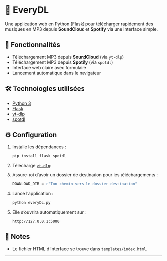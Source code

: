 # 🎵 EveryDL

Une application web en Python (Flask) pour télécharger rapidement des musiques en MP3 depuis **SoundCloud** et **Spotify** via une interface simple.

## 🚀 Fonctionnalités

- Téléchargement MP3 depuis **SoundCloud** (via `yt-dlp`)
- Téléchargement MP3 depuis **Spotify** (via `spotdl`)
- Interface web claire avec formulaire
- Lancement automatique dans le navigateur

## 🛠️ Technologies utilisées

- [Python 3](https://www.python.org/)
- [Flask](https://flask.palletsprojects.com/)
- [yt-dlp](https://github.com/yt-dlp/yt-dlp)
- [spotdl](https://github.com/spotDL/spotify-downloader)

## ⚙️ Configuration

1. Installe les dépendances :

    ```bash
    pip install flask spotdl
    ```

2. Télécharge [`yt-dlp`](https://github.com/yt-dlp/yt-dlp/releases):

3. Assure-toi d’avoir un dossier de destination pour les téléchargements :

    ```python
    DOWNLOAD_DIR = r"Ton chemin vers le dossier destination"
    ```

4. Lance l’application :

    ```bash
    python everyDL.py
    ```

5. Elle s’ouvrira automatiquement sur :

    ```
    http://127.0.0.1:5000
    ```

## 📄 Notes

- Le fichier HTML d’interface se trouve dans `templates/index.html`.

---

